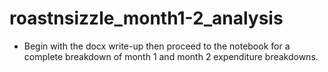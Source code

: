 # roastnsizzle_month1-2_analysis

- Begin with the docx write-up then proceed to the notebook for a complete breakdown of month 1 and month 2 expenditure breakdowns. 
